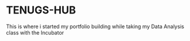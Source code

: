 # TENUGS-HUB
This is where i started my portfolio building while taking my Data Analysis class with the Incubator 

